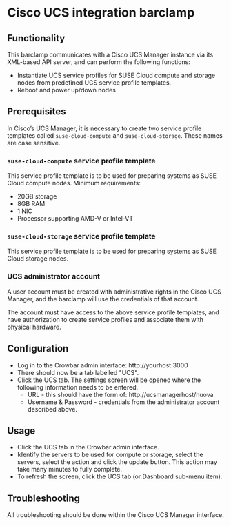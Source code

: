 # Cisco UCS integration barclamp

## Functionality

This barclamp communicates with a Cisco UCS Manager instance via its
XML-based API server, and can perform the following functions:

* Instantiate UCS service profiles for SUSE Cloud compute and
  storage nodes from predefined UCS service profile templates.
* Reboot and power up/down nodes

## Prerequisites

In Cisco’s UCS Manager, it is necessary to create two service profile
templates called `suse-cloud-compute` and `suse-cloud-storage`.  These
names are case sensitive.

### `suse-cloud-compute` service profile template

This service profile template is to be used for preparing systems as
SUSE Cloud compute nodes.  Minimum requirements:

* 20GB storage
* 8GB RAM
* 1 NIC
* Processor supporting AMD-V or Intel-VT

### `suse-cloud-storage` service profile template

This service profile template is to be used for preparing systems as
SUSE Cloud storage nodes.

### UCS administrator account

A user account must be created with administrative rights in the Cisco
UCS Manager, and the barclamp will use the credentials of that
account.

The account must have access to the above service profile templates,
and have authorization to create service profiles and associate them
with physical hardware.

## Configuration

* Log in to the Crowbar admin interface: http://yourhost:3000
* There should now be a tab labelled "UCS".
* Click the UCS tab.  The settings screen will be opened where the
  following information needs to be entered.
    * URL - this should have the form of: http://ucsmanagerhost/nuova
    * Username & Password - credentials from the administrator account
      described above.

## Usage

* Click the UCS tab in the Crowbar admin interface.
* Identify the servers to be used for compute or storage, select the servers,
  select the action and click the update button.  This action may take many
  minutes to fully complete.  
* To refresh the screen, click the UCS tab (or Dashboard sub-menu item).

## Troubleshooting

All troubleshooting should be done within the Cisco UCS Manager interface.

